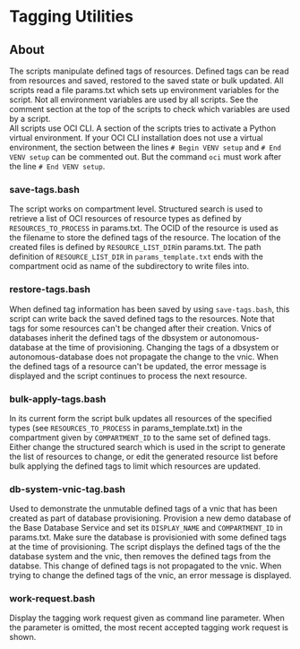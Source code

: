# Tagging Utilities

## About

The scripts manipulate defined tags of resources. Defined tags can be read from resources and saved, restored to the saved state or bulk updated.
All scripts read a file params.txt which sets up environment variables for the script. Not all environment variables are used by all scripts. See the comment section at the top of the scripts to check which variables are used by a script.<br>
All scripts use OCI CLI. A section of the scripts tries to activate a Python virtual environment. If your OCI CLI installation does not use a virtual environment, the section between the lines
 `# Begin VENV setup` and `# End VENV setup` can be commented out. But the command `oci` must work after the line `# End VENV setup`.

### save-tags.bash
The script works on compartment level. Structured search is used to retrieve a list of OCI resources of resource types as defined by `RESOURCES_TO_PROCESS` in params.txt. The OCID of the resource is used as the filename to store the defined tags of the resource. The location of the created files is defined by `RESOURCE_LIST_DIR`in params.txt. The path definition of `RESOURCE_LIST_DIR` in `params_template.txt` ends with the compartment ocid as name of the subdirectory to write files into.
### restore-tags.bash
When defined tag information has been saved by using `save-tags.bash`, this script can write back the saved defined tags to the resources. Note that tags for some resources can't be changed after their creation. Vnics of databases inherit the defined tags of the dbsystem or autonomous-database at the time of provisioning. Changing the tags of a dbsystem or autonomous-database does not propagate the change to the vnic. When the defined tags of a resource can't be updated, the error message is displayed and the script continues to process the next resource.
### bulk-apply-tags.bash
In its current form the script bulk updates all resources of the specified types (see `RESOURCES_TO_PROCESS` in params_template.txt) in the compartment given by `COMPARTMENT_ID` to the same set of defined tags. Either change the structured search which is used in the script to generate the list of resources to change, or edit the generated resource list before bulk applying the defined tags to limit which resources are updated.
### db-system-vnic-tag.bash
Used to demonstrate the unmutable defined tags of a vnic that has been created as part of database provisioning. Provision a new demo database of the Base Database Service and set its `DISPLAY_NAME` and `COMPARTMENT_ID` in params.txt. Make sure the database is provisionied with some defined tags at the time of provisioning. The script displays the defined tags of the the database system and the vnic, then removes the defined tags from the databse. This change of defined tags is not propagated to the vnic. When trying to change the defined tags of the vnic, an error message is displayed.
### work-request.bash
Display the tagging work request given as command line parameter. When the parameter is omitted, the most recent accepted tagging work request is shown.
